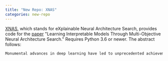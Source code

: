 ```yaml
---
title: "New Repo: XNAS"
categories: new-repo
---
```


[XNAS](https://github.com/LLNL/op), which stands for eXplainable Neural Architecture Search, provides code for the [paper](https://arxiv.org/abs/2112.08645) "Learning Interpretable Models Through Multi-Objective Neural Architecture Search." Requires Python 3.6 or newer. The abstract follows:

```bash
Monumental advances in deep learning have led to unprecedented achievements across a multitude of domains. While the performance of deep neural networks is indubitable, the architectural design and interpretability of such models are nontrivial. Research has been introduced to automate the design of neural network architectures through neural architecture search (NAS). Recent progress has made these methods more pragmatic by exploiting distributed computation and novel optimization algorithms. However, there is little work in optimizing architectures for interpretability. To this end, we propose a multi-objective distributed NAS framework that optimizes for both task performance and introspection. We leverage the non-dominated sorting genetic algorithm (NSGA-II) and explainable AI (XAI) techniques to reward architectures that can be better comprehended by humans. The framework is evaluated on several image classification datasets. We demonstrate that jointly optimizing for introspection ability and task error leads to more disentangled architectures that perform within tolerable error.
```
